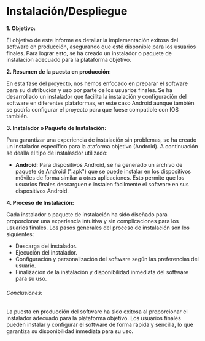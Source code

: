 # Instalación/Despliegue

**1. Objetivo:**

El objetivo de este informe es detallar la implementación exitosa del software en producción, asegurando que esté disponible para los usuarios finales. Para lograr esto, se ha creado un instalador o paquete de instalación adecuado para la plataforma objetivo.

**2. Resumen de la puesta en producción:**

En esta fase del proyecto, nos hemos enfocado en preparar el software para su distribución y uso por parte de los usuarios finales. Se ha desarrollado un instalador que facilita la instalación y configuración del software en diferentes plataformas, en este caso Android aunque también se podría configurar el proyecto para que fuese compatible con IOS también.

**3. Instalador o Paquete de Instalación:**

Para garantizar una experiencia de instalación sin problemas, se ha creado un instalador específico para la ataforma objetivo (Android). A continuación se dealla el tipo de instalasdor utilizado:

- **Android**: Para dispositivos Android, se ha generado un archivo de paquete de Android (".apk") que se puede instalar en los dispositivos móviles de forma similar a otras aplicaciones. Esto permite que los usuarios finales descarguen e instalen fácilmente el software en sus dispositivos Android.

**4. Proceso de Instalación:**

Cada instalador o paquete de instalación ha sido diseñado para proporcionar una experiencia intuitiva y sin complicaciones para los usuarios finales. Los pasos generales del proceso de instalación son los siguientes:

- Descarga del instalador.
- Ejecución del instalador.
- Configuración y personalización del software según las preferencias del usuario.
- Finalización de la instalación y disponibilidad inmediata del software para su uso.

###### Conclusiones:

La puesta en producción del software ha sido exitosa al proporcionar el instalador adecuado para la plataforma objetivo. Los usuarios finales pueden instalar y configurar el software de forma rápida y sencilla, lo que garantiza su disponibilidad inmediata para su uso. 

